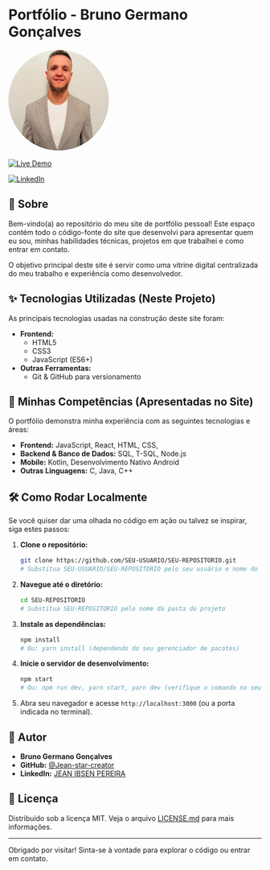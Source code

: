 # Portfólio - Bruno Germano Gonçalves

<!-- ![Banner/Screenshot do Portfólio](src/imagens/foto-perfil-circular.png) -->

<img src="src/imagens/fotoLinkedin.jpg" 
     alt="Foto de Perfil - Jean Ibsen Pereira" 
     style="width: 200px; height: 200px; border-radius: 50%; object-fit: cover;">


[![Live Demo](https://img.shields.io/badge/Ver%20Online-Live-brightgreen)](https://brunogermano.github.io/portfolio/) 
<!-- Substitua pelo link real do seu site publicado -->
<!--
[![LinkedIn](https://img.shields.io/badge/LinkedIn-Bruno%20G.%20Gonçalves-blue)](https://linkedin.com/in/bruno-germano-1a130a137) 
-->
<a href="https://linkedin.com/in/jean-ibsen-pereira-445298295" target="_blank">
  <img src="https://img.shields.io/badge/LinkedIn-Bruno%20G.%20Gonçalves-blue" alt="LinkedIn">
</a>

## 📍 Sobre

Bem-vindo(a) ao repositório do meu site de portfólio pessoal! Este espaço contém todo o código-fonte do site que desenvolvi para apresentar quem eu sou, minhas habilidades técnicas, projetos em que trabalhei e como entrar em contato.

O objetivo principal deste site é servir como uma vitrine digital centralizada do meu trabalho e experiência como desenvolvedor.

## ✨ Tecnologias Utilizadas (Neste Projeto)

As principais tecnologias usadas na construção deste site foram:

*   **Frontend:**
    *   HTML5
    *   CSS3
    *   JavaScript (ES6+)
*   **Outras Ferramentas:**
    *   Git & GitHub para versionamento

## 🚀 Minhas Competências (Apresentadas no Site)

O portfólio demonstra minha experiência com as seguintes tecnologias e áreas:

*   **Frontend:** JavaScript, React, HTML, CSS,
*   **Backend & Banco de Dados:** SQL, T-SQL, Node.js 
*   **Mobile:** Kotlin, Desenvolvimento Nativo Android
*   **Outras Linguagens:** C, Java, C++

## 🛠️ Como Rodar Localmente

Se você quiser dar uma olhada no código em ação ou talvez se inspirar, siga estes passos:

1.  **Clone o repositório:**
    ```bash
    git clone https://github.com/SEU-USUARIO/SEU-REPOSITORIO.git 
    # Substitua SEU-USUARIO/SEU-REPOSITORIO pelo seu usuário e nome do repo
    ```
2.  **Navegue até o diretório:**
    ```bash
    cd SEU-REPOSITORIO 
    # Substitua SEU-REPOSITORIO pelo nome da pasta do projeto
    ```
3.  **Instale as dependências:**
    ```bash
    npm install 
    # Ou: yarn install (dependendo do seu gerenciador de pacotes)
    ```
4.  **Inicie o servidor de desenvolvimento:**
    ```bash
    npm start 
    # Ou: npm run dev, yarn start, yarn dev (verifique o comando no seu package.json)
    ```
5.  Abra seu navegador e acesse `http://localhost:3000` (ou a porta indicada no terminal).

## 👤 Autor

*   **Bruno Germano Gonçalves**
*   **GitHub:** [@Jean-star-creator](https://github.com/Jean-star-creator) <!-- Substitua pelo seu usuário -->
*   **LinkedIn:** [JEAN IBSEN PEREIRA](https://www.linkedin.com/in/jean-ibsen-pereira-445298295/)

## 📄 Licença

Distribuído sob a licença MIT. Veja o arquivo [LICENSE.md](LICENSE.md) para mais informações.

<!-- É uma boa prática adicionar um arquivo LICENSE.md ou LICENSE no seu repositório -->
<!-- Você pode gerar um facilmente em https://choosealicense.com/ (MIT é uma boa opção) -->

---

Obrigado por visitar! Sinta-se à vontade para explorar o código ou entrar em contato.
